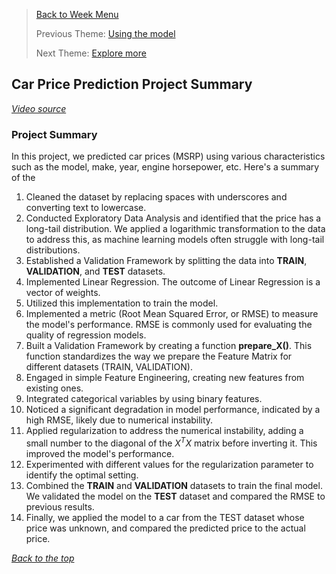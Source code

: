 >[Back to Week Menu](README.md)
>
>Previous Theme: [Using the model](15_using_model.md)
>
>Next Theme: [Explore more](17_explore_more.md)

## Car Price Prediction Project Summary
_[Video source](https://www.youtube.com/watch?v=vM3SqPNlStE&list=PL3MmuxUbc_hIhxl5Ji8t4O6lPAOpHaCLR&index=27)_


### Project Summary

In this project, we predicted car prices (MSRP) using various characteristics such as the model, make, year, engine horsepower, etc. Here's a summary of the 

1. Cleaned the dataset by replacing spaces with underscores and converting text to lowercase.
2. Conducted Exploratory Data Analysis and identified that the price has a long-tail distribution. We applied a logarithmic transformation to the data to address this, as machine learning models often struggle with long-tail distributions.
3. Established a Validation Framework by splitting the data into **TRAIN**, **VALIDATION**, and **TEST** datasets.
4. Implemented Linear Regression. The outcome of Linear Regression is a vector of weights.
5. Utilized this implementation to train the model.
6. Implemented a metric (Root Mean Squared Error, or RMSE) to measure the model's performance. RMSE is commonly used for evaluating the quality of regression models.
7. Built a Validation Framework by creating a function **prepare_X()**. This function standardizes the way we prepare the Feature Matrix for different datasets (TRAIN, VALIDATION).
8. Engaged in simple Feature Engineering, creating new features from existing ones.
9. Integrated categorical variables by using binary features.
10. Noticed a significant degradation in model performance, indicated by a high RMSE, likely due to numerical instability.
11. Applied regularization to address the numerical instability, adding a small number to the diagonal of the $X^T X$ matrix before inverting it. This improved the model's performance.
12. Experimented with different values for the regularization parameter to identify the optimal setting.
13. Combined the **TRAIN** and **VALIDATION** datasets to train the final model. We validated the model on the **TEST** dataset and compared the RMSE to previous results.
14. Finally, we applied the model to a car from the TEST dataset whose price was unknown, and compared the predicted price to the actual price.

_[Back to the top](#car-price-prediction-project-summary)_